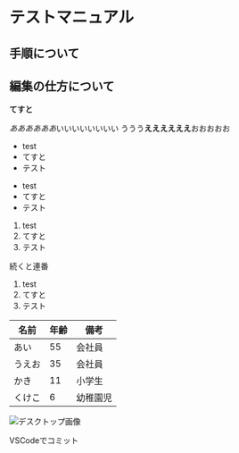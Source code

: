 # テストマニュアル
## 手順について
## 編集の仕方について

**てすと**

*ああああああ*いいいいいいいい
ううう**ええええええ**おおおおお

- test
- てすと
- テスト

* test
* てすと
* テスト

1. test
1. てすと
1. テスト

続くと連番

1. test
2. てすと
3. テスト

|名前|年齢|備考
|--|--|--
|あい|55|会社員
|うえお|35|会社員
|かき|11|小学生
|くけこ|6|幼稚園児

![デスクトップ画像](./img/desktop.png)

VSCodeでコミット

